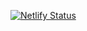 [![Netlify Status](https://api.netlify.com/api/v1/badges/2058854c-794b-4256-b2e3-bbed814d1f32/deploy-status)](https://app.netlify.com/projects/curious-mermaid-857844/deploys)
